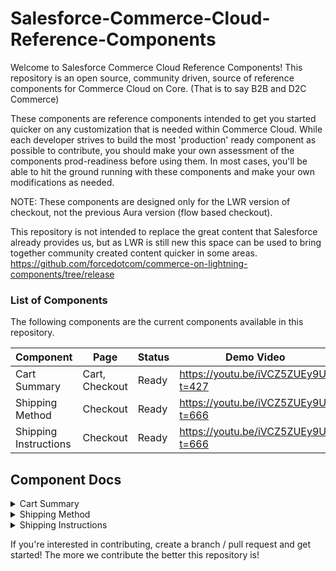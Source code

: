 # Salesforce-Commerce-Cloud-Reference-Components

Welcome to Salesforce Commerce Cloud Reference Components! 
This repository is an open source, community driven, source of reference components for Commerce Cloud on Core. (That is to say B2B and D2C Commerce)

These components are reference components intended to get you started quicker on any customization that is needed within Commerce Cloud. While each developer strives to build the most 'production' ready component as possible to contribute, you should make your own assessment of the components prod-readiness before using them. 
In most cases, you'll be able to hit the ground running with these components and make your own modifications as needed. 

NOTE: These components are designed only for the LWR version of checkout, not the previous Aura version (flow based checkout).

This repository is not intended to replace the great content that Salesforce already provides us, but as LWR is still new this space can be used to bring together community created content quicker in some areas. 
https://github.com/forcedotcom/commerce-on-lightning-components/tree/release

### List of Components
The following components are the current components available in this repository.

| Component  | Page | Status | Demo Video |
| ------------- | ------------- | ------------- | ------------- |
| Cart Summary  | Cart, Checkout  | Ready | https://youtu.be/iVCZ5ZUEy9U?t=427 |
| Shipping Method  | Checkout  | Ready | https://youtu.be/iVCZ5ZUEy9U?t=666 |
| Shipping Instructions  | Checkout  | Ready | https://youtu.be/iVCZ5ZUEy9U?t=666 |

## Component Docs

<details>
<summary>Cart Summary</summary>
This component utilizes a combination of slots & expressions to be a light weight version of cart summary. 
Demo Link -- https://youtu.be/iVCZ5ZUEy9U?t=427

### Installation Steps
1. Deploy Code to your instance
2. Navigate to the Cart Page in Experience Builder
3. Drag 'Cart Summary' under the custom component section to the top right of the right column on cart page.
  You'll notice that the component comes over with place holder values for the $$, this is so you can see what the formatting looks like in Experience Builder. You'll also notice that there are slots available for you to place your text into the component and style as you wish. 
4. Drag a 'Text Block' component into each of the slots and style as needed
5. Publish Site
6. Login as user and check components values for accuracy
  
### Limitation
-   This version does not utilize apex to bring cart summary details to the screen, so it's relying on expressions to show the information
-   This version is not as 'smart' as the native component, meaning it won't hide and show promotions automatically or give you striked out original prices. If you want that functionality you'll have to add that afterwards. 
</details>

<details>
<summary>Shipping Method</summary>
This component shows the delivery methods that are available to the user during checkout. 
This component utilize the commerce cloud API to make updates to the checkout session (which can be found here -- https://developer.salesforce.com/docs/atlas.en-us.242.0.chatterapi.meta/chatterapi/connect_resources_commerce_webstore_checkouts.htm) In order to make this work you will need to ensure you have a remote site setup for your community url. 
Demo Link -- https://youtu.be/iVCZ5ZUEy9U?t=666

### Installation Steps
1. Deploy Code to your instance
2. Navigate to the Cart Page in Experience Builder
3. Drag 'Shipping Method' under the custom component section to the top right of the right column on cart page.
4. Navigate to Remote Site Settings (Setup > Search "Remote Site Settings")
5. Add a new setting with the name "Checkout Services" and the url of your community (example: https://XXX--uat.sandbox.my.site.com)
6. You'll need Order Delivery Methods for this component to work, if you do not already have these configure you'll need to setup at least one record with the appropriate product and ensure the site is indexed
7. Publish Site
8. Login as user and check components values for accuracy

</details>

<details>
<summary>Shipping Instructions</summary>
This component shows the delivery methods that are available to the user during checkout. 
This component utilize the commerce cloud API to make updates to the checkout session (which can be found here -- https://developer.salesforce.com/docs/atlas.en-us.242.0.chatterapi.meta/chatterapi/connect_resources_commerce_webstore_checkouts.htm) In order to make this work you will need to ensure you have a remote site setup for your community url. 
Demo Link -- https://youtu.be/iVCZ5ZUEy9U?t=666

### Installation Steps
1. Deploy Code to your instance
2. Navigate to the Cart Page in Experience Builder
3. Drag 'Shipping Instructions' under the custom component section to the top right of the right column on cart page
  You'll notice that the component comes over with place holder values for the Title and Placeholder values. Fill those in as desired.
4. Navigate to Remote Site Settings (Setup > Search "Remote Site Settings")
5. Add a new setting with the name "Checkout Services" and the url of your community (example: https://XXX--uat.sandbox.my.site.com)
6. Publish Site
7. Login as user and check components values for accuracy

</details>

If you're interested in contributing, create a branch / pull request and get started! The more we contribute the better this repository is!
